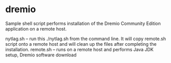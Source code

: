 # dremio

Sample shell script performs installation of the Dremio Community Edition application on a remote host.

nytlag.sh – run this ./nytlag.sh from the command line. It will copy remote.sh script onto a remote host and will clean up the files after completing the installation.
remote.sh – runs on a remote host and performs Java JDK setup, Dremio software download

